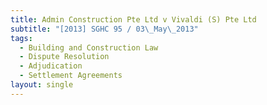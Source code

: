 ```yaml
---
title: Admin Construction Pte Ltd v Vivaldi (S) Pte Ltd
subtitle: "[2013] SGHC 95 / 03\_May\_2013"
tags:
  - Building and Construction Law
  - Dispute Resolution
  - Adjudication
  - Settlement Agreements
layout: single
---
```


